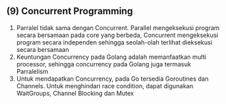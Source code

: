 ## (9) Concurrent Programming
1. Parralel tidak sama dengan Concurrent. Parallel mengeksekusi program secara bersamaan pada core yang berbeda, Concurrent mengeksekusi program secara independen sehingga seolah-olah terlihat dieksekusi secara bersamaan
2. Keuntungan Concurrency pada Golang adalah memanfaatkan multi processor, sehingga concurrency pada Golang juga termasuk Parralelism
3. Untuk mendapatkan Concurrency, pada Go tersedia Goroutines dan Channels. Untuk menghindari race condition, dapat digunakan WaitGroups, Channel Blocking dan Mutex